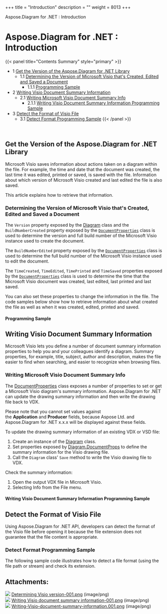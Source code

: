 +++
title = "Introduction" 
description = "" 
weight = 8013 
+++

Aspose.Diagram for .NET : Introduction  

# Aspose.Diagram for .NET : Introduction


{{< panel title="Contents Summary" style="primary" >}}
*   1 [Get the Version of the Aspose.Diagram for .NET Library](#Introduction-GettheVersionoftheAspose.Diagramfor.NETLibrary)
    *   1.1 [Determining the Version of Microsoft Visio that's Created, Edited and Saved a Document](#Introduction-DeterminingtheVersionofMicrosoftVisiothat'sCreated,EditedandSavedaDocument)
        *   1.1.1 [Programming Sample](#Introduction-ProgrammingSample)
*   2 [Writing Visio Document Summary Information](#Introduction-WritingVisioDocumentSummaryInformation)
    *   2.1 [Writing Microsoft Visio Document Summary Info](#Introduction-WritingMicrosoftVisioDocumentSummaryInfo)
        *   2.1.1 [Writing Visio Document Summary Information Programming Sample](#Introduction-WritingVisioDocumentSummaryInformationProgrammingSample)
*   3 [Detect the Format of Visio File](#Introduction-DetecttheFormatofVisioFile)
    *   3.1 [Detect Format Programming Sample](#Introduction-DetectFormatProgrammingSample)
{{< /panel >}}
 

 

## Get the Version of the Aspose.Diagram for .NET Library

Microsoft Visio saves information about actions taken on a diagram within the file. For example, the time and date that the document was created, the last time it was edited, printed or saved, is saved with the file. Information about which version of Microsoft Visio created and last edited the file is also saved.

This article explains how to retrieve that information.

### Determining the Version of Microsoft Visio that's Created, Edited and Saved a Document

The `Version` property exposed by the [Diagram](https://apireference.aspose.com/net/diagram/aspose.diagram/diagram/) class and the `BuildNumberCreated` property exposed by the [`DocumentProperties`](https://apireference.aspose.com/net/diagram/aspose.diagram/documentproperties/) class is used to determine the version and full build number of the Microsoft Visio instance used to create the document.

The `BuildNumberEdited` property exposed by the [`DocumentProperties`](http://www.aspose.com/api/net/diagram/aspose.diagram/documentproperties) class is used to determine the full build number of the Microsoft Visio instance used to edit the document.

The `TimeCreated`, `TimeEdited`, `TimePrinted` and `TimeSaved` properties exposed by the [`DocumentProperties`](http://www.aspose.com/api/net/diagram/aspose.diagram/documentproperties) class is used to determine the time that the Microsoft Visio document was created, last edited, last printed and last saved.

You can also set these properties to change the information in the file. The code samples below show how to retrieve information about what created the file as well as when it was created, edited, printed and saved.

#### Programming Sample

## Writing Visio Document Summary Information

Microsoft Visio lets you define a number of document summary information properties to help you and your colleagues identify a diagram. Summary properties, for example, title, subject, author and description, makes the file easier to find when searching, and easier to recognize when browsing files.

### Writing Microsoft Visio Document Summary Info

The [DocumentProperties](http://www.aspose.com/api/net/diagram/aspose.diagram/documentproperties) class exposes a number of properties to set or get a Microsoft Visio diagram's summary information. Aspose.Diagram for .NET can update the drawing summary information and then write the drawing file back to VDX.

Please note that you cannot set values against the **Application** and **Producer** fields, because Aspose Ltd. and Aspose.Diagram for .NET x.x.x will be displayed against these fields.

To update the drawing summary information of an existing VDX or VSD file:

1.  Create an instance of the [Diagram](https://apireference.aspose.com/net/diagram/aspose.diagram/diagram/) class.
2.  Set properties exposed by [Diagram.DocumentProps](http://www.aspose.com/api/net/diagram/aspose.diagram/diagram/properties/documentprops) to define the summary information for the Visio drawing file.
3.  Call the `Diagram` class' `Save` method to write the Visio drawing file to VDX.

Check the summary information:

1.  Open the output VDX file in Microsoft Visio.
2.  Selecting Info from the File menu.

#### Writing Visio Document Summary Information Programming Sample

## Detect the Format of Visio File

Using Aspose.Diagram for .NET API, developers can detect the format of the Visio file before opening it because the file extension does not guarantee that the file content is appropriate.

### Detect Format Programming Sample

The following sample code illustrates how to detect a file format (using the file path or stream) and check its extension.

## Attachments:

![](https://docs2.aspose.com/diagram/net/images/icons/bullet_blue.gif) [Determining Visio version-001.png](https://docs2.aspose.com/diagram/net/attachments/18350195/18546815.png) (image/png)  
![](https://docs2.aspose.com/diagram/net/images/icons/bullet_blue.gif) [Writing Visio document summary information-001.png](https://docs2.aspose.com/diagram/net/attachments/18350195/18546814.png) (image/png)  
![](https://docs2.aspose.com/diagram/net/images/icons/bullet_blue.gif) [Writing-Visio-document-summary-information.001.png](https://docs2.aspose.com/diagram/net/attachments/18350195/18546817.png) (image/png)  

